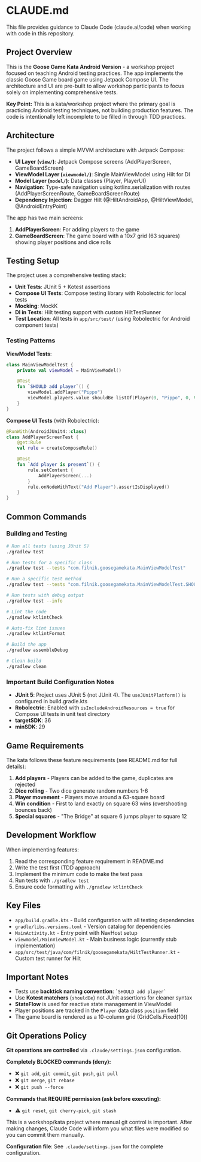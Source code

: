 # CLAUDE.md

This file provides guidance to Claude Code (claude.ai/code) when working with code in this repository.

## Project Overview

This is the **Goose Game Kata Android Version** - a workshop project focused on teaching Android testing practices. The app implements the classic Goose Game board game using Jetpack Compose UI. The architecture and UI are pre-built to allow workshop participants to focus solely on implementing comprehensive tests.

**Key Point:** This is a kata/workshop project where the primary goal is practicing Android testing techniques, not building production features. The code is intentionally left incomplete to be filled in through TDD practices.

## Architecture

The project follows a simple MVVM architecture with Jetpack Compose:

- **UI Layer (`view/`)**: Jetpack Compose screens (AddPlayerScreen, GameBoardScreen)
- **ViewModel Layer (`viewmodel/`)**: Single MainViewModel using Hilt for DI
- **Model Layer (`model/`)**: Data classes (Player, PlayerUI)
- **Navigation**: Type-safe navigation using kotlinx.serialization with routes (AddPlayerScreenRoute, GameBoardScreenRoute)
- **Dependency Injection**: Dagger Hilt (@HiltAndroidApp, @HiltViewModel, @AndroidEntryPoint)

The app has two main screens:
1. **AddPlayerScreen**: For adding players to the game
2. **GameBoardScreen**: The game board with a 10x7 grid (63 squares) showing player positions and dice rolls

## Testing Setup

The project uses a comprehensive testing stack:

- **Unit Tests**: JUnit 5 + Kotest assertions
- **Compose UI Tests**: Compose testing library with Robolectric for local tests
- **Mocking**: MockK
- **DI in Tests**: Hilt testing support with custom HiltTestRunner
- **Test Location**: All tests in `app/src/test/` (using Robolectric for Android component tests)

### Testing Patterns

**ViewModel Tests**:
```kotlin
class MainViewModelTest {
    private val viewModel = MainViewModel()

    @Test
    fun `SHOULD add player`() {
        viewModel.addPlayer("Pippo")
        viewModel.players.value shouldBe listOf(Player(0, "Pippo", 0, true))
    }
}
```

**Compose UI Tests** (with Robolectric):
```kotlin
@RunWith(AndroidJUnit4::class)
class AddPlayerScreenTest {
    @get:Rule
    val rule = createComposeRule()

    @Test
    fun `Add player is present`() {
        rule.setContent {
            AddPlayerScreen(...)
        }
        rule.onNodeWithText("Add Player").assertIsDisplayed()
    }
}
```
## Common Commands

### Building and Testing

```bash
# Run all tests (using JUnit 5)
./gradlew test

# Run tests for a specific class
./gradlew test --tests "com.filnik.goosegamekata.MainViewModelTest"

# Run a specific test method
./gradlew test --tests "com.filnik.goosegamekata.MainViewModelTest.SHOULD add player"

# Run tests with debug output
./gradlew test --info

# Lint the code
./gradlew ktlintCheck

# Auto-fix lint issues
./gradlew ktlintFormat

# Build the app
./gradlew assembleDebug

# Clean build
./gradlew clean
```

### Important Build Configuration Notes

- **JUnit 5**: Project uses JUnit 5 (not JUnit 4). The `useJUnitPlatform()` is configured in build.gradle.kts
- **Robolectric**: Enabled with `isIncludeAndroidResources = true` for Compose UI tests in unit test directory
- **targetSDK**: 36
- **minSDK**: 29

## Game Requirements

The kata follows these feature requirements (see README.md for full details):

1. **Add players** - Players can be added to the game, duplicates are rejected
2. **Dice rolling** - Two dice generate random numbers 1-6
3. **Player movement** - Players move around a 63-square board
4. **Win condition** - First to land exactly on square 63 wins (overshooting bounces back)
5. **Special squares** - "The Bridge" at square 6 jumps player to square 12

## Development Workflow

When implementing features:

1. Read the corresponding feature requirement in README.md
2. Write the test first (TDD approach)
3. Implement the minimum code to make the test pass
4. Run tests with `./gradlew test`
5. Ensure code formatting with `./gradlew ktlintCheck`

## Key Files

- `app/build.gradle.kts` - Build configuration with all testing dependencies
- `gradle/libs.versions.toml` - Version catalog for dependencies
- `MainActivity.kt` - Entry point with NavHost setup
- `viewmodel/MainViewModel.kt` - Main business logic (currently stub implementation)
- `app/src/test/java/com/filnik/goosegamekata/HiltTestRunner.kt` - Custom test runner for Hilt

## Important Notes

- Tests use **backtick naming convention**: `` `SHOULD add player` ``
- Use **Kotest matchers** (`shouldBe`) not JUnit assertions for cleaner syntax
- **StateFlow** is used for reactive state management in ViewModel
- Player positions are tracked in the `Player` data class `position` field
- The game board is rendered as a 10-column grid (GridCells.Fixed(10))

## Git Operations Policy

**Git operations are controlled** via `.claude/settings.json` configuration.

**Completely BLOCKED commands (deny):**
- ❌ `git add`, `git commit`, `git push`, `git pull`
- ❌ `git merge`, `git rebase`
- ❌ `git push --force`

**Commands that REQUIRE permission (ask before executing):**
- ⚠️ `git reset`, `git cherry-pick`, `git stash`

This is a workshop/kata project where manual git control is important. After making changes, Claude Code will inform you what files were modified so you can commit them manually.

**Configuration file**: See `.claude/settings.json` for the complete configuration.
